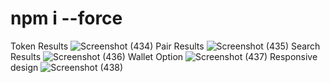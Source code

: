 # npm i --force 

Token Results
![Screenshot (434)](https://github.com/Rohit9894/Matrix-lab/assets/101738635/d433c396-f1e2-4eb7-92a2-d8cbd8e40e4a)
Pair Results
![Screenshot (435)](https://github.com/Rohit9894/Matrix-lab/assets/101738635/e127a1da-009f-47d9-9d8c-cbeb0636b2ee)
Search Results
![Screenshot (436)](https://github.com/Rohit9894/Matrix-lab/assets/101738635/53ba2a59-286c-457f-b78e-c6ca24639aba)
Wallet Option
![Screenshot (437)](https://github.com/Rohit9894/Matrix-lab/assets/101738635/a5d0dc0f-298f-430b-bbf3-81410b3d2333)
Responsive design
![Screenshot (438)](https://github.com/Rohit9894/Matrix-lab/assets/101738635/73313900-9d5d-4958-bfb4-5b9b82987de7)
